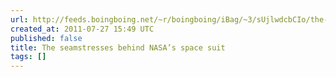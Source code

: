 ```yaml
---
url: http://feeds.boingboing.net/~r/boingboing/iBag/~3/sUjlwdcbCIo/the-seamstresses-behind-nasas-space-suit.html
created_at: 2011-07-27 15:49 UTC
published: false
title: The seamstresses behind NASA’s space suit
tags: []
---
```



